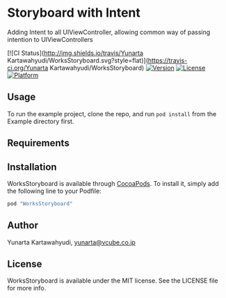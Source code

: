 # Storyboard with Intent

Adding Intent to all UIViewController, allowing common way of passing intention to UIViewControllers

[![CI Status](http://img.shields.io/travis/Yunarta Kartawahyudi/WorksStoryboard.svg?style=flat)](https://travis-ci.org/Yunarta Kartawahyudi/WorksStoryboard)
[![Version](https://img.shields.io/cocoapods/v/WorksStoryboard.svg?style=flat)](http://cocoapods.org/pods/WorksStoryboard)
[![License](https://img.shields.io/cocoapods/l/WorksStoryboard.svg?style=flat)](http://cocoapods.org/pods/WorksStoryboard)
[![Platform](https://img.shields.io/cocoapods/p/WorksStoryboard.svg?style=flat)](http://cocoapods.org/pods/WorksStoryboard)

## Usage

To run the example project, clone the repo, and run `pod install` from the Example directory first.

## Requirements

## Installation

WorksStoryboard is available through [CocoaPods](http://cocoapods.org). To install
it, simply add the following line to your Podfile:

```ruby
pod "WorksStoryboard"
```

## Author

Yunarta Kartawahyudi, yunarta@vcube.co.jp

## License

WorksStoryboard is available under the MIT license. See the LICENSE file for more info.
